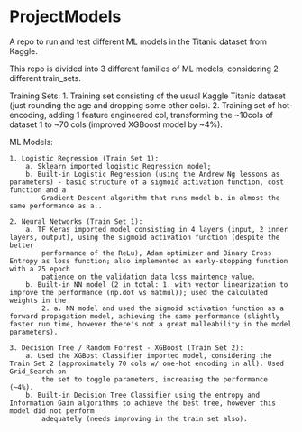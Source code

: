 # ProjectModels
A repo to run and test different ML models in the Titanic dataset from Kaggle.

This repo is divided into 3 different families of ML models, considering 2 different train_sets.

Training Sets:
    1. Training set consisting of the usual Kaggle Titanic dataset (just rounding the age and dropping some other cols).
    2. Training set of hot-encoding, adding 1 feature engineered col, transforming the ~10cols of dataset 1 to ~70 cols (improved XGBoost model by ~4%). 

ML Models:

    1. Logistic Regression (Train Set 1):
        a. Sklearn imported logistic Regression model;
        b. Built-in Logistic Regression (using the Andrew Ng lessons as parameters) - basic structure of a sigmoid activation function, cost function and a 
            Gradient Descent algorithm that runs model b. in almost the same performance as a..

    2. Neural Networks (Train Set 1):
        a. TF Keras imported model consisting in 4 layers (input, 2 inner layers, output), using the sigmoid activation function (despite the better  
            performance of the ReLu), Adam optimizer and Binary Cross Entropy as loss function; also implemented an early-stopping function with a 25 epoch 
            patience on the validation data loss maintence value.
        b. Built-in NN model (2 in total: 1. with vector linearization to improve the performance (np.dot vs matmul)); used the calculated weights in the  
            2. a. NN model and used the sigmoid activation function as a forward propagation model, achieving the same performance (slightly faster run time, however there's not a great malleability in the model parameters).

    3. Decision Tree / Random Forrest - XGBoost (Train Set 2):
        a. Used the XGBost Classifier imported model, considering the Train Set 2 (approximately 70 cols w/ one-hot encoding in all). Used Grid_Search on 
            the set to toggle parameters, increasing the performance (~4%).
        b. Built-in Decision Tree Classifier using the entropy and Information Gain algorithms to achieve the best tree, however this model did not perform 
            adequately (needs improving in the train set also).

